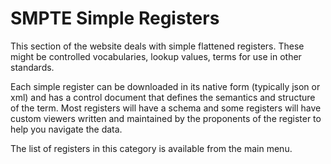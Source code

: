 # SMPTE Simple Registers

This section of the website deals with simple flattened registers.
These might be controlled vocabularies, lookup values, terms for
use in other standards.

Each simple register can be downloaded in its native form (typically json or xml)
and has a control document that defines the semantics and structure of the term.
Most registers will have a schema and some registers will have custom viewers
written and maintained by the proponents of the register to help you
navigate the data.

The list of registers in this category is available from the main menu.

